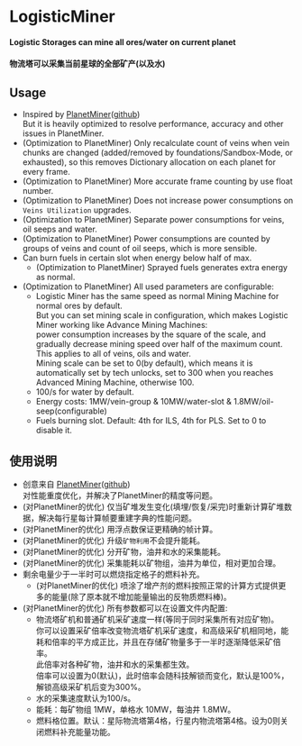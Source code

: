 ﻿# LogisticMiner

#### Logistic Storages can mine all ores/water on current planet
#### 物流塔可以采集当前星球的全部矿产(以及水)

## Usage

* Inspired
  by [PlanetMiner](https://dsp.thunderstore.io/package/blacksnipebiu/PlanetMiner)([github](https://github.com/blacksnipebiu/PlanetMiner))  
  But it is heavily optimized to resolve performance, accuracy and other issues in PlanetMiner.
* (Optimization to PlanetMiner) Only recalculate count of veins when vein chunks are changed (added/removed by foundations/Sandbox-Mode, or
  exhausted), so this removes Dictionary allocation on each planet for every frame.
* (Optimization to PlanetMiner) More accurate frame counting by use float number.
* (Optimization to PlanetMiner) Does not increase power consumptions on `Veins Utilization` upgrades.
* (Optimization to PlanetMiner) Separate power consumptions for veins, oil seeps and water.
* (Optimization to PlanetMiner) Power consumptions are counted by groups of veins and count of oil seeps, which is more sensible.
* Can burn fuels in certain slot when energy below half of max.
    * (Optimization to PlanetMiner) Sprayed fuels generates extra energy as normal.
* (Optimization to PlanetMiner) All used parameters are configurable:
    * Logistic Miner has the same speed as normal Mining Machine for normal ores by default.  
      But you can set mining scale in configuration, which makes Logistic Miner working like Advance Mining Machines:  
      power
      consumption increases by the square of the scale, and gradually decrease mining speed over half of the maximum
      count.  
      This applies to all of veins, oils and water.  
      Mining scale can be set to 0(by default), which means it is automatically set by tech unlocks, set to 300 when you
      reaches Advanced Mining Machine, otherwise 100.
    * 100/s for water by default.
    * Energy costs: 1MW/vein-group & 10MW/water-slot & 1.8MW/oil-seep(configurable)
    * Fuels burning slot. Default: 4th for ILS, 4th for PLS. Set to 0 to disable it.

## 使用说明

* 创意来自 [PlanetMiner](https://dsp.thunderstore.io/package/blacksnipebiu/PlanetMiner)([github](https://github.com/blacksnipebiu/PlanetMiner))  
  对性能重度优化，并解决了PlanetMiner的精度等问题。
* (对PlanetMiner的优化) 仅当矿堆发生变化(填埋/恢复/采完)时重新计算矿堆数据，解决每行星每计算帧要重建字典的性能问题。
* (对PlanetMiner的优化) 用浮点数保证更精确的帧计算。
* (对PlanetMiner的优化) 升级`矿物利用`不会提升能耗。
* (对PlanetMiner的优化) 分开矿物，油井和水的采集能耗。
* (对PlanetMiner的优化) 采集能耗以矿物组，油井为单位，相对更加合理。
* 剩余电量少于一半时可以燃烧指定格子的燃料补充。
    * (对PlanetMiner的优化) 喷涂了增产剂的燃料按照正常的计算方式提供更多的能量(除了原本就不增加能量输出的反物质燃料棒)。
* (对PlanetMiner的优化) 所有参数都可以在设置文件内配置:
    * 物流塔矿机和普通矿机采矿速度一样(等同于同时采集所有对应矿物)。  
      你可以设置采矿倍率改变物流塔矿机采矿速度，和高级采矿机相同地，能耗和倍率的平方成正比，并且在存储矿物量多于一半时逐渐降低采矿倍率。  
      此倍率对各种矿物，油井和水的采集都生效。  
      倍率可以设置为0(默认)，此时倍率会随科技解锁而变化，默认是100%，解锁高级采矿机后变为300%。
    * 水的采集速度默认为100/s。
    * 能耗：每矿物组 1MW，单格水 10MW，每油井 1.8MW。
    * 燃料格位置。默认：星际物流塔第4格，行星内物流塔第4格。设为0则关闭燃料补充能量功能。
